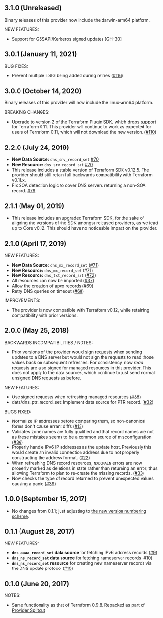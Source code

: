 ## 3.1.0 (Unreleased)

Binary releases of this provider now include the darwin-arm64 platform. 

NEW FEATURES:

* Support for GSSAPI/Kerberos signed updates [GH-30]

## 3.0.1 (January 11, 2021)

BUG FIXES:

* Prevent multiple TSIG being added during retries ([#116](https://github.com/terraform-providers/terraform-provider-dns/issues/116))

## 3.0.0 (October 14, 2020)

Binary releases of this provider will now include the linux-arm64 platform.

BREAKING CHANGES:

* Upgrade to version 2 of the Terraform Plugin SDK, which drops support for Terraform 0.11. This provider will continue to work as expected for users of Terraform 0.11, which will not download the new version. ([#110](https://github.com/terraform-providers/terraform-provider-dns/issues/110))

## 2.2.0 (July 24, 2019)

* **New Data Source:** `dns_srv_record_set` [#70](https://github.com/terraform-providers/terraform-provider-dns/issues/70)
* **New Resource:** `dns_srv_record_set` [#70](https://github.com/terraform-providers/terraform-provider-dns/issues/70)
* This release includes a stable version of Terraform SDK v0.12.5.
  The provider should still retain full backwards compatibility with Terraform v0.11.x.
* Fix SOA detection logic to cover DNS servers returning a non-SOA record. [#79](https://github.com/terraform-providers/terraform-provider-dns/issues/79)

## 2.1.1 (May 01, 2019)

* This release includes an upgraded Terraform SDK, for the sake of aligning the versions of the SDK amongst released providers, as we lead up to Core v0.12. This should have no noticeable impact on the provider.

## 2.1.0 (April 17, 2019)

NEW FEATURES:

* **New Data Source:** `dns_mx_record_set` ([#71](https://github.com/terraform-providers/terraform-provider-dns/issues/71))
* **New Resource:** `dns_mx_record_set` ([#71](https://github.com/terraform-providers/terraform-provider-dns/issues/71))
* **New Resource:** `dns_txt_record_set` ([#72](https://github.com/terraform-providers/terraform-provider-dns/issues/72))
* All resources can now be imported ([#37](https://github.com/terraform-providers/terraform-provider-dns/issues/37))
* Allow the creation of apex records ([#69](https://github.com/terraform-providers/terraform-provider-dns/issues/69))
* Retry DNS queries on timeout ([#68](https://github.com/terraform-providers/terraform-provider-dns/issues/68))

IMPROVEMENTS:

* The provider is now compatible with Terraform v0.12, while retaining compatibility with prior versions.

## 2.0.0 (May 25, 2018)

BACKWARDS INCOMPATIBILITIES / NOTES:

* Prior versions of the provider would sign requests when sending updates to a DNS server but would not sign the requests to read those values back on subsequent refreshes. For consistency, now _read_ requests are also signed for managed resources in this provider. This does not apply to the data sources, which continue to just send normal unsigned DNS requests as before.

NEW FEATURES:

* Use signed requests when refreshing managed resources ([#35](https://github.com/terraform-providers/terraform-provider-dns/issues/35))
* data/dns_ptr_record_set: Implement data source for PTR record. ([#32](https://github.com/terraform-providers/terraform-provider-dns/issues/32))

BUGS FIXED:

* Normalize IP addresses before comparing them, so non-canonical forms don't cause errant diffs ([#13](https://github.com/terraform-providers/terraform-provider-dns/issues/13))
* Validates zone names are fully qualified and that record names are not as these mistakes seems to be a common source of misconfiguration ([#36](https://github.com/terraform-providers/terraform-provider-dns/issues/36))
* Properly handle IPv6 IP addresses as the update host. Previously this would create an invalid connection address due to not properly constructing the address format. ([#22](https://github.com/terraform-providers/terraform-provider-dns/issues/22))
* When refreshing DNS record resources, `NXDOMAIN` errors are now properly marked as deletions in state rather than returning an error, thus allowing Terraform to plan to re-create the missing records. ([#33](https://github.com/terraform-providers/terraform-provider-dns/issues/33))
* Now checks the type of record returned to prevent unexpected values causing a panic ([#39](https://github.com/terraform-providers/terraform-provider-dns/issues/39))

## 1.0.0 (September 15, 2017)

* No changes from 0.1.1; just adjusting to [the new version numbering scheme](https://www.hashicorp.com/blog/hashicorp-terraform-provider-versioning/).

## 0.1.1 (August 28, 2017)

NEW FEATURES:

* **`dns_aaaa_record_set` data source** for fetching IPv6 address records ([#9](https://github.com/terraform-providers/terraform-provider-dns/issues/9))
* **`dns_ns_record_set` data source** for fetching nameserver records ([#10](https://github.com/terraform-providers/terraform-provider-dns/issues/10))
* **`dns_ns_record_set` resource** for creating new nameserver records via the DNS update protocol ([#10](https://github.com/terraform-providers/terraform-provider-dns/issues/10))

## 0.1.0 (June 20, 2017)

NOTES:

* Same functionality as that of Terraform 0.9.8. Repacked as part of [Provider Splitout](https://www.hashicorp.com/blog/upcoming-provider-changes-in-terraform-0-10/)

